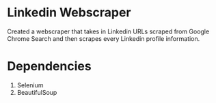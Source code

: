 # Linkedin Webscraper
 Created a webscraper that takes in Linkedin URLs scraped from Google Chrome Search and then scrapes every Linkedin profile information.

# Dependencies
1. Selenium
2. BeautifulSoup
